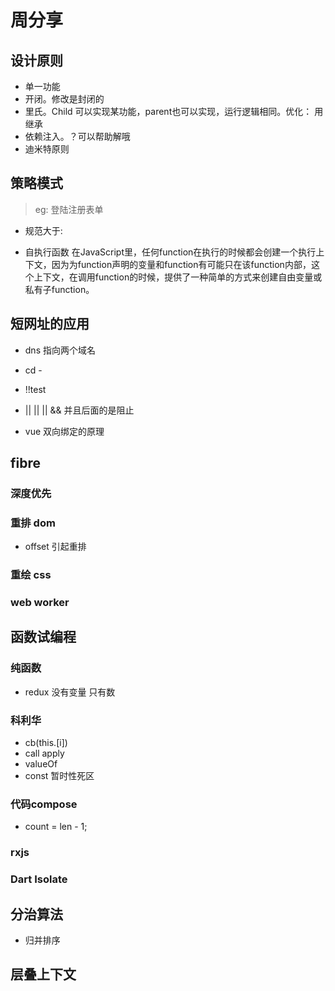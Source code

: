 # 周分享

## 设计原则

- 单一功能
- 开闭。修改是封闭的
- 里氏。Child 可以实现某功能，parent也可以实现，运行逻辑相同。优化： 用继承
- 依赖注入。？可以帮助解哦
- 迪米特原则

## 策略模式

> eg: 登陆注册表单
- 规范大于:

- 自执行函数  在JavaScript里，任何function在执行的时候都会创建一个执行上下文，因为为function声明的变量和function有可能只在该function内部，这个上下文，在调用function的时候，提供了一种简单的方式来创建自由变量或私有子function。

## 短网址的应用

- dns 指向两个域名

- cd -

- !!test

- || || || && 并且后面的是阻止

- vue 双向绑定的原理



## fibre

### 深度优先

### 重排 dom
- offset 引起重排

### 重绘 css

### web worker



## 函数试编程

### 纯函数

- redux 没有变量 只有数

### 科利华

- cb(this.[i])
- call apply
- valueOf
- const 暂时性死区

### 代码compose

- count = len - 1;

### rxjs

### Dart Isolate

## 分治算法

- 归并排序

## 层叠上下文
